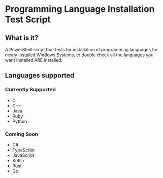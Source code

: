 # Programming Language Installation Test Script

## What is it?
A PowerShell script that tests for installation of programming languages for newly installed Windows Systems, to double check all the languages you want installed ARE installed. 

## Languages supported

### Currently Supported
- C
- C++
- Java
- Ruby
- Python

### Coming Soon
- C#
- TypeScript
- JavaScript
- Kotlin
- Rust
- Go